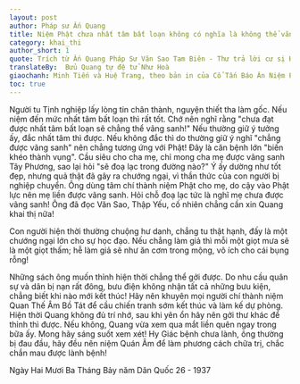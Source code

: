 ```yaml
---
layout: post
author: Pháp sư Ấn Quang
title: Niệm Phật chưa nhất tâm bất loạn không có nghĩa là không thể vãng sanh
category: khai_thi
author_short: 1
quote: Trích từ Ấn Quang Pháp Sư Văn Sao Tam Biên - Thư trả lời cư sị Hà Hy Tịnh
translateBy:  Bửu Quang tự đệ tử Như Hoà
giaochanh: Minh Tiến và Huệ Trang, theo bản in của Cổ Tấn Báo Ân Niệm Phật Đường, năm 2002.
toc: true
---
```


Người tu Tịnh nghiệp lấy lòng tin chân thành, nguyện thiết tha làm gốc. Nếu niệm đến mức nhất tâm bất loạn thì rất 
tốt. Chớ nên nghĩ rằng "chưa đạt được nhất tâm bất loạn sẽ chẳng thể vãng sanh!" Nếu thường giữ ý tưởng ấy, đắc nhất 
tâm thì được. Nếu không đắc thì do thường giữ ý nghĩ "chẳng được vãng sanh" nên chẳng tương ứng với Phật! Đây là  căn 
bệnh lớn "biến khéo thành vụng". Cầu siêu cho cha mẹ, chỉ mong cha mẹ được vãng sanh Tây Phương, sao lại hỏi "sẽ đoạ lạc 
trong đường nào?" Ý ấy dường như tốt đẹp, nhưng quả thật đã gây ra chướng ngại, vì thần thức của con người bị nghiệp 
chuyển. Ông dùng tâm chí thành niệm Phật cho mẹ, do cậy vào Phật lực nên mẹ liền được vãng sanh. Hỏi chỗ đoạ lạc 
tức là nghĩ mẹ chưa được vãng sanh! Ông đã đọc Văn Sao, Thập Yếu, cố nhiên  chẳng cần xin Quang khai thị nữa! 

Con người hiện thời thường chuộng hư danh, chẳng tu thật hạnh, đấy là một chướng ngại lớn cho sự học đạo. Nếu chẳng 
làm giả thì mỗi một giọt mưa sẽ là một giọt thấm; hễ làm giả sẽ như ăn cơm trong mộng, vô ích cho cái bụng rỗng!

Những sách ông muốn thỉnh hiện thời chẳng thể gởi được. Do nhu cầu quân sự và dân bị nạn rất đông, bưu điện không nhận 
tất cả những bưu kiện, chẳng biết khi nào mới kết thúc! Hãy nên khuyên mọi người chí thành niệm Quan Thế Âm Bồ Tát để cầu 
chiến tranh sớm kết thúc và làm kế dự phòng. Hiện thời Quang không đủ trí nhớ, sau khi yên ổn hãy nên gởi thư khác để 
thỉnh thì được. Nếu không, Quang vừa xem qua mắt liền quên ngay trong bữa ấy. Mong hãy sáng suốt xem xét! Hy Giác bệnh 
chưa lành, ông thường bị đau đầu, hãy đều nên niệm Quán Âm để làm phương cách chữa trị, chắc chắn mau được lành bệnh!

Ngày Hai Mươi Ba Tháng Bảy năm Dân Quốc 26 - 1937
